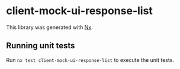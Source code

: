 # client-mock-ui-response-list

This library was generated with [Nx](https://nx.dev).

## Running unit tests

Run `nx test client-mock-ui-response-list` to execute the unit tests.
